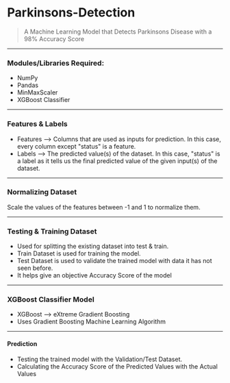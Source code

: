 # Parkinsons-Detection
> A Machine Learning Model that Detects Parkinsons Disease with a 98% Accuracy Score

____

### Modules/Libraries Required:
 - NumPy
 - Pandas
 - MinMaxScaler
 - XGBoost Classifier

____

### Features & Labels
 - Features --> Columns that are used as inputs for prediction. In this case, every column except "status" is a feature.
 - Labels --> The predicted value(s) of the dataset.  In this case, "status" is a label as it tells us the final predicted value of the given input(s) of the dataset.

____

### Normalizing Dataset
 Scale the values of the features between -1 and 1 to normalize them.

____

### Testing & Training Dataset
 - Used for splitting the existing dataset into test & train.
 - Train Dataset is used for training the model.
 - Test Dataset is used to validate the trained model with data it has not seen before.
 - It helps give an objective Accuracy Score of the model

____

### XGBoost Classifier Model
 - XGBoost --> eXtreme Gradient Boosting
 - Uses Gradient Boosting Machine Learning Algorithm

____

#### Prediction
 - Testing the trained model with the Validation/Test Dataset.
 - Calculating the Accuracy Score of the Predicted Values with the Actual Values
